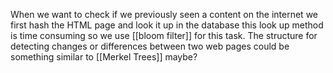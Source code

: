 When we want to check if we previously seen a content on the internet we first hash the HTML page and look it up in the database this look up method is time consuming so we use [[bloom filter]]
for this task.
The structure for detecting changes or differences between two web pages could be something similar to [[Merkel Trees]] maybe?